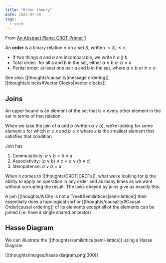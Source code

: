 ```yaml
---
title: "Order theory"
date: 2022-07-08
tags:
  - seed
---
```


From [An Abstract Plane: CRDT Primer 1](http://jtfmumm.com/blog/2015/11/17/crdt-primer-1-defanging-order-theory/)

An **order** is a binary relation $\leq$ on a set $S$, written $<S,\leq>$.

- If two things $a$ and $b$ are incomparable, we write it $a \parallel b$
- Total order:  for all a and b in the set, either $a \leq b$ or $b \leq a$
- Partial order: at least one pair a and b in the set, where $a \leq b$ or $b \leq a$

See also: [[thoughts/causality|message ordering]], [[thoughts/clocks#Vector Clocks|Vector clocks]]

## Joins

An upper bound is an element of the set that is $\geq$ every other element in the set in terms of that relation

When we take the join of $a$ and $b$ (written $a \lor b$), we’re looking for some element $x$ for which $a \leq x$ and $b \leq x$ where $x$ is the smallest element that satisfies that condition

Join has

1. Commutativity: $a \lor b = b \lor a$
2. Associativity: $(a \lor b) \lor c = a \lor (b \lor c)$
3. Idempotence: $a \lor a = a$

When it comes to [[thoughts/CRDT|CRDTs]], what we’re looking for is the ability to apply an operation in any order and as many times as we want without corrupting the result. The laws obeyed by joins give us exactly this.

A join [[thoughts/A City is not a Tree#Semilattices|semi-lattice]] then essentially does a topological sort or [[thoughts/causality#Causal Order|causal ordering]] of its elements except all of the elements can be joined (i.e. have a single shared ancestor)

## Hasse Diagram
We can illustrate the [[thoughts/semilattice|semi-lattice]] using a Hasse Diagram

![[thoughts/images/hasse diagram.png|300]]
